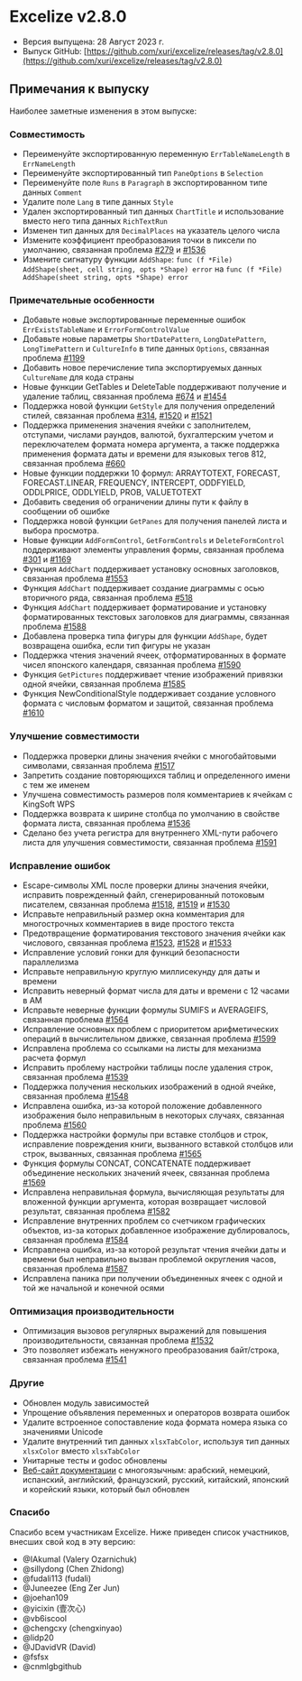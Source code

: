 # Excelize v2.8.0

* Версия выпущена: 28 Август 2023 г.
* Выпуск GitHub: [https://github.com/xuri/excelize/releases/tag/v2.8.0](https://github.com/xuri/excelize/releases/tag/v2.8.0)

## Примечания к выпуску

Наиболее заметные изменения в этом выпуске:

### Совместимость

* Переименуйте экспортированную переменную `ErrTableNameLength` в `ErrNameLength`
* Переименуйте экспортированный тип `PaneOptions` в `Selection`
* Переименуйте поле `Runs` в `Paragraph` в экспортированном типе данных `Comment`
* Удалите поле `Lang` в типе данных `Style`
* Удален экспортированный тип данных `ChartTitle` и использование вместо него типа данных `RichTextRun`
* Изменен тип данных для `DecimalPlaces` на указатель целого числа
* Измените коэффициент преобразования точки в пиксели по умолчанию, связанная проблема [#279](https://github.com/xuri/excelize/issues/279) и [#1536](https://github.com/xuri/excelize/issues/1536)
* Измените сигнатуру функции `AddShape`: `func (f *File) AddShape(sheet, cell string, opts *Shape) error` на `func (f *File) AddShape(sheet string, opts *Shape) error`

### Примечательные особенности

* Добавьте новые экспортированные переменные ошибок `ErrExistsTableName` и `ErrorFormControlValue`
* Добавьте новые параметры `ShortDatePattern`, `LongDatePattern`, `LongTimePattern` и `CultureInfo` в типе данных `Options`, связанная проблема [#1199](https://github.com/xuri/excelize/issues/1199)
* Добавить новое перечисление типа экспортируемых данных `CultureName` для кода страны
* Новые функции GetTables и DeleteTable поддерживают получение и удаление таблиц, связанная проблема [#674](https://github.com/xuri/excelize/issues/674) и [#1454](https://github.com/xuri/excelize/issues/1454)
* Поддержка новой функции `GetStyle` для получения определений стилей, связанная проблема [#314](https://github.com/xuri/excelize/issues/314), [#1520](https://github.com/xuri/excelize/issues/1520) и [#1521](https://github.com/xuri/excelize/issues/1521)
* Поддержка применения значения ячейки с заполнителем, отступами, числами раундов, валютой, бухгалтерским учетом и переключателем формата номера аргумента, а также поддержка применения формата даты и времени для языковых тегов 812, связанная проблема [#660](https://github.com/xuri/excelize/issues/660)
* Новые функции поддержки 10 формул: ARRAYTOTEXT, FORECAST, FORECAST.LINEAR, FREQUENCY, INTERCEPT, ODDFYIELD, ODDLPRICE, ODDLYIELD, PROB, VALUETOTEXT
* Добавить сведения об ограничении длины пути к файлу в сообщении об ошибке
* Поддержка новой функции `GetPanes` для получения панелей листа и выбора просмотра.
* Новые функции `AddFormControl`, `GetFormControls` и `DeleteFormControl` поддерживают элементы управления формы, связанная проблема [#301](https://github.com/xuri/excelize/issues/301) и [#1169](https://github.com/xuri/excelize/issues/1169)
* Функция `AddChart` поддерживает установку основных заголовков, связанная проблема [#1553](https://github.com/xuri/excelize/issues/1553)
* Функция `AddChart` поддерживает создание диаграммы с осью вторичного ряда, связанная проблема [#518](https://github.com/xuri/excelize/issues/518)
* Функция `AddChart` поддерживает форматирование и установку форматированных текстовых заголовков для диаграммы, связанная проблема [#1588](https://github.com/xuri/excelize/issues/1588)
* Добавлена проверка типа фигуры для функции `AddShape`, будет возвращена ошибка, если тип фигуры не указан
* Поддержка чтения значений ячеек, отформатированных в формате чисел японского календаря, связанная проблема [#1590](https://github.com/xuri/excelize/issues/1590)
* Функция `GetPictures` поддерживает чтение изображений привязки одной ячейки, связанная проблема [#1585](https://github.com/xuri/excelize/issues/1585)
* Функция NewConditionalStyle поддерживает создание условного формата с числовым форматом и защитой, связанная проблема [#1610](https://github.com/xuri/excelize/issues/1610)

### Улучшение совместимости

* Поддержка проверки длины значения ячейки с многобайтовыми символами, связанная проблема [#1517](https://github.com/xuri/excelize/issues/1517)
* Запретить создание повторяющихся таблиц и определенного имени с тем же именем
* Улучшена совместимость размеров поля комментариев к ячейкам с KingSoft WPS
* Поддержка возврата к ширине столбца по умолчанию в свойстве формата листа, связанная проблема [#1536](https://github.com/xuri/excelize/issues/1536)
* Сделано без учета регистра для внутреннего XML-пути рабочего листа для улучшения совместимости, связанная проблема [#1591](https://github.com/xuri/excelize/issues/1591)

### Исправление ошибок

* Escape-символы XML после проверки длины значения ячейки, исправить поврежденный файл, сгенерированный потоковым писателем, связанная проблема [#1518](https://github.com/xuri/excelize/issues/1518), [#1519](https://github.com/xuri/excelize/issues/1519) и [#1530](https://github.com/xuri/excelize/issues/1530)
* Исправьте неправильный размер окна комментария для многострочных комментариев в виде простого текста
* Предотвращение форматирования текстового значения ячейки как числового, связанная проблема [#1523](https://github.com/xuri/excelize/issues/1523), [#1528](https://github.com/xuri/excelize/issues/1528) и [#1533](https://github.com/xuri/excelize/issues/1533)
* Исправление условий гонки для функций безопасности параллелизма
* Исправьте неправильную круглую миллисекунду для даты и времени
* Исправить неверный формат числа для даты и времени с 12 часами в AM
* Исправьте неверные функции формулы SUMIFS и AVERAGEIFS, связанная проблема [#1564](https://github.com/xuri/excelize/issues/1564)
* Исправление основных проблем с приоритетом арифметических операций в вычислительном движке, связанная проблема [#1599](https://github.com/xuri/excelize/issues/1599)
* Исправлена проблема со ссылками на листы для механизма расчета формул
* Исправить проблему настройки таблицы после удаления строк, связанная проблема [#1539](https://github.com/xuri/excelize/issues/1539)
* Поддержка получения нескольких изображений в одной ячейке, связанная проблема [#1548](https://github.com/xuri/excelize/issues/1548)
* Исправлена ошибка, из-за которой положение добавленного изображения было неправильным в некоторых случаях, связанная проблема [#1560](https://github.com/xuri/excelize/issues/1560)
* Поддержка настройки формулы при вставке столбцов и строк, исправление повреждения книги, вызванного вставкой столбцов или строк, вызванных, связанная проблема [#1565](https://github.com/xuri/excelize/issues/1565)
* Функция формулы CONCAT, CONCATENATE поддерживает объединение нескольких значений ячеек, связанная проблема [#1569](https://github.com/xuri/excelize/issues/1569)
* Исправлена неправильная формула, вычисляющая результаты для вложенной функции аргумента, которая возвращает числовой результат, связанная проблема [#1582](https://github.com/xuri/excelize/issues/1582)
* Исправление внутренних проблем со счетчиком графических объектов, из-за которых добавленное изображение дублировалось, связанная проблема [#1584](https://github.com/xuri/excelize/issues/1584)
* Исправлена ошибка, из-за которой результат чтения ячейки даты и времени был неправильно вызван проблемой округления часов, связанная проблема [#1587](https://github.com/xuri/excelize/issues/1587)
* Исправлена паника при получении объединенных ячеек с одной и той же начальной и конечной осями

### Оптимизация производительности

* Оптимизация вызовов регулярных выражений для повышения производительности, связанная проблема [#1532](https://github.com/xuri/excelize/issues/1532)
* Это позволяет избежать ненужного преобразования байт/строка, связанная проблема [#1541](https://github.com/xuri/excelize/issues/1541)

### Другие

* Обновлен модуль зависимостей
* Упрощение объявления переменных и операторов возврата ошибок
* Удалите встроенное сопоставление кода формата номера языка со значениями Unicode
* Удалите внутренний тип данных `xlsxTabColor`, используя тип данных `xlsxColor` вместо `xlsxTabColor`
* Унитарные тесты и godoc обновлены
* [Веб-сайт документации](https://xuri.me/excelize) с многоязычным: арабский, немецкий, испанский, английский, французский, русский, китайский, японский и корейский языки, который был обновлен

### Спасибо

Спасибо всем участникам Excelize. Ниже приведен список участников, внесших свой код в эту версию:

* @IAkumaI (Valery Ozarnichuk)
* @sillydong (Chen Zhidong)
* @fudali113 (fudali)
* @Juneezee (Eng Zer Jun)
* @joehan109
* @yicixin (壹次心)
* @vb6iscool
* @chengcxy (chengxinyao)
* @lidp20
* @JDavidVR (David)
* @fsfsx
* @cnmlgbgithub
